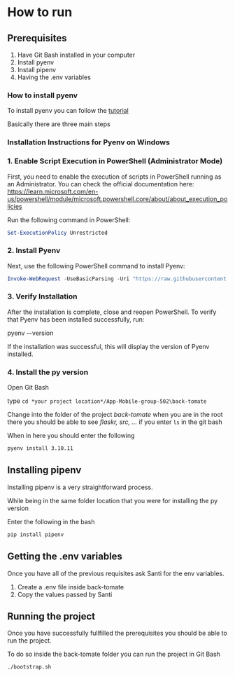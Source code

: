 # How to run

## Prerequisites

1. Have Git Bash installed in your computer
2. Install pyenv
3. Install pipenv
4. Having the .env variables

### How to install pyenv

To install pyenv you can follow the [tutorial](https://medium.com/@diego.coder/instalar-múltiples-versiones-de-python-en-windows-con-pyenv-d6c3d006d83d)

Basically there are three main steps

### Installation Instructions for Pyenv on Windows

### 1. Enable Script Execution in PowerShell (Administrator Mode)

First, you need to enable the execution of scripts in PowerShell running as an Administrator. You can check the official documentation here: https://learn.microsoft.com/en-us/powershell/module/microsoft.powershell.core/about/about_execution_policies

Run the following command in PowerShell:

```powershell
Set-ExecutionPolicy Unrestricted
```

### 2. Install Pyenv

Next, use the following PowerShell command to install Pyenv:

```powershell
Invoke-WebRequest -UseBasicParsing -Uri "https://raw.githubusercontent.com/pyenv-win/pyenv-win/master/pyenv-win/install-pyenv-win.ps1" -OutFile "./install-pyenv-win.ps1"; &"./install-pyenv-win.ps1"
```

### 3. Verify Installation

After the installation is complete, close and reopen PowerShell. To verify that Pyenv has been installed successfully, run:

pyenv --version

If the installation was successful, this will display the version of Pyenv installed.

### 4. Install the py version

Open Git Bash

type `cd *your project location*/App-Mobile-group-502\back-tomate`

Change into the folder of the project _back-tomate_ when you are in the root there you should be able to see _flaskr, src, ..._ if you enter `ls` in the git bash

When in here you should enter the following

```bash
pyenv install 3.10.11
```

## Installing pipenv

Installing pipenv is a very straightforward process.

While being in the same folder location that you were for installing the py version

Enter the following in the bash

```bash
pip install pipenv
```

## Getting the .env variables

Once you have all of the previous requisites ask Santi for the env variables.

1. Create a .env file inside back-tomate
2. Copy the values passed by Santi

## Running the project

Once you have successfully fullfilled the prerequisites you should be able to run the project.

To do so inside the back-tomate folder you can run the project in Git Bash

```Bash
./bootstrap.sh
```
